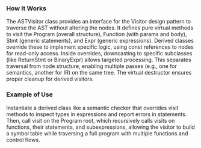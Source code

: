 ### How It Works
The ASTVisitor class provides an interface for the Visitor design pattern to traverse the AST without altering the nodes. It defines pure virtual methods to visit the Program (overall structure), Function (with params and body), Stmt (generic statements), and Expr (generic expressions). Derived classes override these to implement specific logic, using const references to nodes for read-only access. Inside overrides, downcasting to specific subclasses (like ReturnStmt or BinaryExpr) allows targeted processing. This separates traversal from node structure, enabling multiple passes (e.g., one for semantics, another for IR) on the same tree. The virtual destructor ensures proper cleanup for derived visitors.

### Example of Use
Instantiate a derived class like a semantic checker that overrides visit methods to inspect types in expressions and report errors in statements. Then, call visit on the Program root, which recursively calls visits on functions, their statements, and subexpressions, allowing the visitor to build a symbol table while traversing a full program with multiple functions and control flows.
